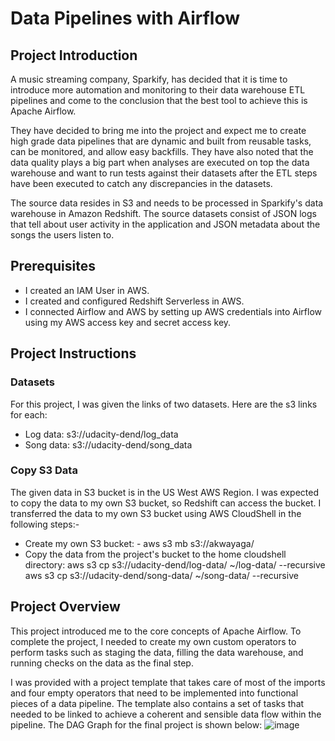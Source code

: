 # Data Pipelines with Airflow
## Project Introduction
A music streaming company, Sparkify, has decided that it is time to introduce more automation and monitoring to their data warehouse ETL pipelines and come to the conclusion that the best tool to achieve this is Apache Airflow.

They have decided to bring me into the project and expect me to create high grade data pipelines that are dynamic and built from reusable tasks, can be monitored, and allow easy backfills. They have also noted that the data quality plays a big part when analyses are executed on top the data warehouse and want to run tests against their datasets after the ETL steps have been executed to catch any discrepancies in the datasets.

The source data resides in S3 and needs to be processed in Sparkify's data warehouse in Amazon Redshift. The source datasets consist of JSON logs that tell about user activity in the application and JSON metadata about the songs the users listen to.

## Prerequisites
- I created an IAM User in AWS.
- I created and configured Redshift Serverless in AWS.
- I connected Airflow and AWS by setting up AWS credentials into Airflow using my AWS access key and secret access key.

## Project Instructions
### Datasets
For this project, I was given the links of two datasets. Here are the s3 links for each:
- Log data: s3://udacity-dend/log_data
- Song data: s3://udacity-dend/song_data

### Copy S3 Data
The given data in S3 bucket is in the US West AWS Region. I was expected to copy the data to my own S3 bucket, so Redshift can access the bucket. I transferred the data to my own S3 bucket using AWS CloudShell in the following steps:-
- Create my own S3 bucket:
      - aws s3 mb s3://akwayaga/
- Copy the data from the project's bucket to the home cloudshell directory:
    aws s3 cp s3://udacity-dend/log-data/ ~/log-data/ --recursive
    aws s3 cp s3://udacity-dend/song-data/ ~/song-data/ --recursive



## Project Overview
This project introduced me to the core concepts of Apache Airflow. To complete the project, I needed to create my own custom operators to perform tasks such as staging the data, filling the data warehouse, and running checks on the data as the final step.

I was provided with a project template that takes care of most of the imports and four empty operators that need to be implemented into functional pieces of a data pipeline. The template also contains a set of tasks that needed to be linked to achieve a coherent and sensible data flow within the pipeline.
The DAG Graph for the final project is shown below:
![image](https://github.com/ajinjue/Data_Pipeline_with_Apache_Airflow/assets/100845693/f72ea19c-ac5d-4e3a-856c-6e5ee3ed4b74)

